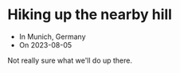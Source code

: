 # Hiking up the nearby hill
- In Munich, Germany
- On 2023-08-05

Not really sure what we'll do up there.